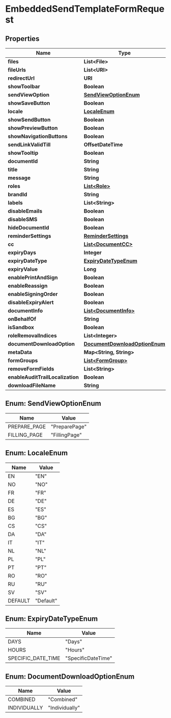 

# EmbeddedSendTemplateFormRequest


## Properties

| Name | Type | Description | Notes |
|------------ | ------------- | ------------- | -------------|
|**files** | **List&lt;File&gt;** |  |  [optional] |
|**fileUrls** | **List&lt;URI&gt;** |  |  [optional] |
|**redirectUrl** | **URI** |  |  [optional] |
|**showToolbar** | **Boolean** |  |  [optional] |
|**sendViewOption** | [**SendViewOptionEnum**](#SendViewOptionEnum) |  |  [optional] |
|**showSaveButton** | **Boolean** |  |  [optional] |
|**locale** | [**LocaleEnum**](#LocaleEnum) |  |  [optional] |
|**showSendButton** | **Boolean** |  |  [optional] |
|**showPreviewButton** | **Boolean** |  |  [optional] |
|**showNavigationButtons** | **Boolean** |  |  [optional] |
|**sendLinkValidTill** | **OffsetDateTime** |  |  [optional] |
|**showTooltip** | **Boolean** |  |  [optional] |
|**documentId** | **String** |  |  [optional] |
|**title** | **String** |  |  [optional] |
|**message** | **String** |  |  [optional] |
|**roles** | [**List&lt;Role&gt;**](Role.md) |  |  [optional] |
|**brandId** | **String** |  |  [optional] |
|**labels** | **List&lt;String&gt;** |  |  [optional] |
|**disableEmails** | **Boolean** |  |  [optional] |
|**disableSMS** | **Boolean** |  |  [optional] |
|**hideDocumentId** | **Boolean** |  |  [optional] |
|**reminderSettings** | [**ReminderSettings**](ReminderSettings.md) |  |  [optional] |
|**cc** | [**List&lt;DocumentCC&gt;**](DocumentCC.md) |  |  [optional] |
|**expiryDays** | **Integer** |  |  [optional] |
|**expiryDateType** | [**ExpiryDateTypeEnum**](#ExpiryDateTypeEnum) |  |  [optional] |
|**expiryValue** | **Long** |  |  [optional] |
|**enablePrintAndSign** | **Boolean** |  |  [optional] |
|**enableReassign** | **Boolean** |  |  [optional] |
|**enableSigningOrder** | **Boolean** |  |  [optional] |
|**disableExpiryAlert** | **Boolean** |  |  [optional] |
|**documentInfo** | [**List&lt;DocumentInfo&gt;**](DocumentInfo.md) |  |  [optional] |
|**onBehalfOf** | **String** |  |  [optional] |
|**isSandbox** | **Boolean** |  |  [optional] |
|**roleRemovalIndices** | **List&lt;Integer&gt;** |  |  [optional] |
|**documentDownloadOption** | [**DocumentDownloadOptionEnum**](#DocumentDownloadOptionEnum) |  |  [optional] |
|**metaData** | **Map&lt;String, String&gt;** |  |  [optional] |
|**formGroups** | [**List&lt;FormGroup&gt;**](FormGroup.md) |  |  [optional] |
|**removeFormFields** | **List&lt;String&gt;** |  |  [optional] |
|**enableAuditTrailLocalization** | **Boolean** |  |  [optional] |
|**downloadFileName** | **String** |  |  [optional] |



## Enum: SendViewOptionEnum

| Name | Value |
|---- | -----|
| PREPARE_PAGE | &quot;PreparePage&quot; |
| FILLING_PAGE | &quot;FillingPage&quot; |



## Enum: LocaleEnum

| Name | Value |
|---- | -----|
| EN | &quot;EN&quot; |
| NO | &quot;NO&quot; |
| FR | &quot;FR&quot; |
| DE | &quot;DE&quot; |
| ES | &quot;ES&quot; |
| BG | &quot;BG&quot; |
| CS | &quot;CS&quot; |
| DA | &quot;DA&quot; |
| IT | &quot;IT&quot; |
| NL | &quot;NL&quot; |
| PL | &quot;PL&quot; |
| PT | &quot;PT&quot; |
| RO | &quot;RO&quot; |
| RU | &quot;RU&quot; |
| SV | &quot;SV&quot; |
| DEFAULT | &quot;Default&quot; |



## Enum: ExpiryDateTypeEnum

| Name | Value |
|---- | -----|
| DAYS | &quot;Days&quot; |
| HOURS | &quot;Hours&quot; |
| SPECIFIC_DATE_TIME | &quot;SpecificDateTime&quot; |



## Enum: DocumentDownloadOptionEnum

| Name | Value |
|---- | -----|
| COMBINED | &quot;Combined&quot; |
| INDIVIDUALLY | &quot;Individually&quot; |



